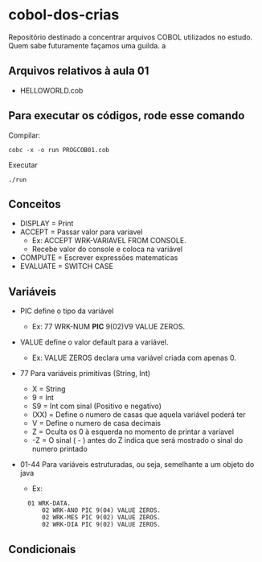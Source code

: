 # cobol-dos-crias

Repositório destinado a concentrar arquivos COBOL utilizados no estudo. Quem sabe futuramente façamos uma guilda.
a

## Arquivos relativos à aula 01

- HELLOWORLD.cob

## Para executar os códigos, rode esse comando

Compilar:

```shell
cobc -x -o run PROGCOB01.cob
```

Executar

```shell
./run
```

## Conceitos

- DISPLAY = Print
- ACCEPT = Passar valor para variavel
  - Ex: ACCEPT WRK-VARIAVEL FROM CONSOLE.
  - Recebe valor do console e coloca na variável
- COMPUTE = Escrever expressões matematicas
- EVALUATE = SWITCH CASE

## Variáveis

- PIC define o tipo da variável
  - Ex: 77 WRK-NUM **PIC** 9(02)V9 VALUE ZEROS.
- VALUE define o valor default para a variável.
  - Ex: VALUE ZEROS declara uma variável criada com apenas 0.
- 77 Para variáveis primitivas (String, Int)
  - X = String
  - 9 = Int
  - S9 = Int com sinal (Positivo e negativo)
  - (XX) = Define o numero de casas que aquela variável poderá ter
  - V = Define o numero de casa decimais
  - Z = Oculta os 0 à esquerda no momento de printar a varíavel
  - \-Z = O sinal ( \- ) antes do Z indica que será mostrado o sinal do numero printado
- 01-44 Para variáveis estruturadas, ou seja, semelhante a um objeto do java
  - Ex:

  ```cobol
    01 WRK-DATA.
        02 WRK-ANO PIC 9(04) VALUE ZEROS. 
        02 WRK-MES PIC 9(02) VALUE ZEROS.
        02 WRK-DIA PIC 9(02) VALUE ZEROS.
  ```

## Condicionais